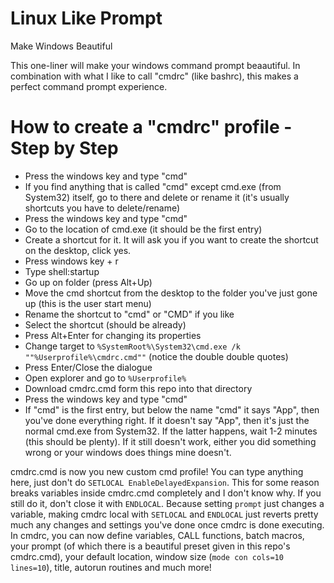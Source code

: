 # Linux Like Prompt
Make Windows Beautiful

This one-liner will make your windows command prompt beaautiful. In combination with what I like to call "cmdrc" (like bashrc), this makes a perfect command prompt experience.

# How to create a "cmdrc" profile - Step by Step
- Press the windows key and type "cmd"
- If you find anything that is called "cmd" except cmd.exe (from System32) itself, go to there and delete or rename it (it's usually shortcuts you have to delete/rename)
- Press the windows key and type "cmd"
- Go to the location of cmd.exe (it should be the first entry)
- Create a shortcut for it. It will ask you if you want to create the shortcut on the desktop, click yes.
- Press windows key + r
- Type shell:startup
- Go up on folder (press Alt+Up)
- Move the cmd shortcut from the desktop to the folder you've just gone up (this is the user start menu)
- Rename the shortcut to "cmd" or "CMD" if you like
- Select the shortcut (should be already)
- Press Alt+Enter for changing its properties
- Change target to `%SystemRoot%\System32\cmd.exe /k ""%Userprofile%\cmdrc.cmd""` (notice the double double quotes)
- Press Enter/Close the dialogue
- Open explorer and go to `%Userprofile%`
- Download cmdrc.cmd form this repo into that directory
- Press the windows key and type "cmd"
- If "cmd" is the first entry, but below the name "cmd" it says "App", then you've done everything right. If it doesn't say "App", then it's just the normal cmd.exe from System32. If the latter happens, wait 1-2 minutes (this should be plenty). If it still doesn't work, either you did something wrong or your windows does things mine doesn't.

cmdrc.cmd is now you new custom cmd profile! You can type anything here, just don't do `SETLOCAL EnableDelayedExpansion`. This for some reason breaks variables inside cmdrc.cmd completely and I don't know why. If you still do it, don't close it with `ENDLOCAL`. Because setting `prompt` just changes a variable, making cmdrc local with `SETLOCAL` and `ENDLOCAL` just reverts pretty much any changes and settings you've done once cmdrc is done executing.
In cmdrc, you can now define variables, CALL functions, batch macros, your prompt (of which there is a beautiful preset given in this repo's cmdrc.cmd), your default location, window size (`mode con cols=10 lines=10`), title, autorun routines and much more!
